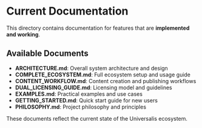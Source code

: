 # Current Documentation

This directory contains documentation for features that are **implemented and working**.

## Available Documents
- **ARCHITECTURE.md**: Overall system architecture and design
- **COMPLETE_ECOSYSTEM.md**: Full ecosystem setup and usage guide
- **CONTENT_WORKFLOW.md**: Content creation and publishing workflows
- **DUAL_LICENSING_GUIDE.md**: Licensing model and guidelines
- **EXAMPLES.md**: Practical examples and use cases
- **GETTING_STARTED.md**: Quick start guide for new users
- **PHILOSOPHY.md**: Project philosophy and principles

These documents reflect the current state of the Universalis ecosystem.

